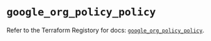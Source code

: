 # `google_org_policy_policy`

Refer to the Terraform Registory for docs: [`google_org_policy_policy`](https://www.terraform.io/docs/providers/google-beta/r/google_org_policy_policy).
